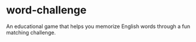 # word-challenge
An educational game that helps you memorize English words through a fun matching challenge.

